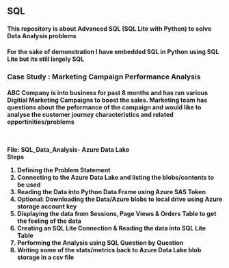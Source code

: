 <h2> SQL
<h4> This repository is about Advanced SQL (SQL Lite with Python) to solve Data Analysis problems
<h4> For the sake of demonstration I have embedded SQL in Python using SQL Lite but its still largely SQL 
<h3> Case Study : Marketing Campaign Performance Analysis 
<h4> ABC Company is into business for past 8 months and has ran various Digitial Marketing Campaigns to boost the sales. Marketing team has questions about the peformance of the campaign and would like to analyse the customer journey characteristics and related opportinities/problems

<br><br> File: SQL_Data_Analysis- Azure Data Lake
<br> Steps
1.	Defining the Problem Statement
2.	Connecting to the Azure Data Lake and listing the blobs/contents to be used
3.	Reading the Data into Python Data Frame using Azure SAS Token
4.	Optional: Downloading the Data/Azure blobs to local drive using Azure storage account key
5.	Displaying the data from Sessions, Page Views & Orders Table to get the feeling of the data 
6.	Creating an SQL Lite Connection & Reading the data into SQL Lite Table
7.	Performing the Analysis using SQL Question by Question 
8.	Writing some of the stats/metrics back to Azure Data Lake blob storage in a csv file
